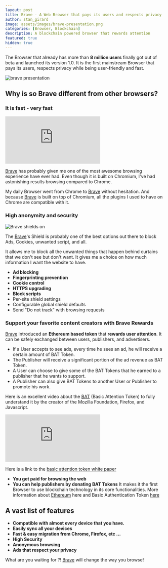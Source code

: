 ```yaml
---
layout: post
title: Brave - A Web Browser that pays its users and respects privacy
author: stan_girard
image: assets/images/brave-presentation.png
categories: [Browser, Blockchain]
description: A blockchain powered browser that rewards attention
featured: true
hidden: true
---
```

The Browser that already has more than **8 million users** finally got out of beta and launched its version 1.0. It is the first mainstream Browser that pays its users, respects privacy while being user-friendly and fast. 

![brave presentation]({{site.baseurl}}/img/user_upload/brave-presentation.png)

## Why is so Brave different from other browsers? 

### It is fast - very fast

<div style="--aspect-ratio: 16/9;">
<iframe src="https://player.vimeo.com/video/371512354?color=fb542b&title=0&byline=0&portrait=0"  frameborder="0" allow="autoplay; fullscreen" allowfullscreen></iframe>
</div>

[Brave](https://brave.com/pri301) has probably given me one of the most awesome browsing experience have ever had. Even though it is built on Chromium, I've had astonishing results browsing compared to Chrome. 

My daily Browser went from Chrome to [Brave](https://brave.com/pri301) without hesitation.
And because [Brave](https://brave.com/pri301) is built on top of Chromium, all the plugins I used to have on Chrome are compatible with it.

  
### High anonymity and security

![Brave shields on ]({{site.baseurl}}/img/user_upload/brave-shields-on.png)

The [Brave](https://brave.com/pri301)'s Shield is probably one of the best options out there to block Ads, Cookies, unwanted script, and all.

It allows me to block all the unwanted things that happen behind curtains that we don't see but don't want. It gives me a choice on how much information I want the website to have. 

- **Ad blocking**
- **Fingerprinting prevention**
- **Cookie control**
- **HTTPS upgrading**
- **Block scripts**
- Per-site shield settings
- Configurable global shield defaults
- Send "Do not track" with browsing requests

### Support your favorite content creators with Brave Rewards

[Brave](https://brave.com/pri301) introduced an **Ethereum based token** that **rewards user attention**. 
It can be safely exchanged between users, publishers, and advertisers.

- If a User accepts to see ads, every time he sees an ad, he will receive a certain amount of BAT Token.
- The Publisher will receive a significant portion of the ad revenue as BAT Token.
- A User can choose to give some of the BAT Tokens that he earned to a publisher that he wants to support.
- A Publisher can also give BAT Tokens to another User or Publisher to promote his work.

Here is an excellent video about the [BAT](https://basicattentiontoken.org/) (Basic Attention Token) to fully understand it by the creator of the Mozilla Foundation, Firefox, and Javascript.

<div style="--aspect-ratio: 16/9;">
<iframe title="vimeo-player" src="https://player.vimeo.com/video/209336437" frameborder="0" allowfullscreen></iframe>
</div>

Here is a link to the [basic attention token white paper](https://basicattentiontoken.org/wp-content/uploads/2017/05/BasicAttentionTokenWhitePaper-4.pdf)

- **You get paid for browsing the web**
- **You can help publishers by donating BAT Tokens**
It makes it the first Browser to use blockchain technology in its core functionalities.
More information about [Ethereum](https://ethereum.org/) here and Basic Authentication Token [here](https://basicattentiontoken.org/)

## A vast list of features

- **Compatible with almost every device that you have.**
- **Easily sync all your devices**
- **Fast & easy migration from Chrome, Firefox, etc ...**
- **High Security**
- **Anonymous browsing**
- **Ads that respect your privacy**

What are you waiting for ?! [Brave](https://brave.com/pri301) will change the way you browse!
